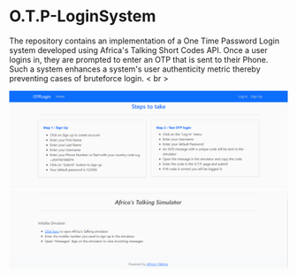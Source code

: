 # O.T.P-LoginSystem
The repository contains an implementation of a One Time Password Login system developed using Africa's Talking Short Codes API. Once a user logins in, they are prompted to enter an OTP that is sent to their Phone. Such a system enhances a system's user authenticity metric thereby preventing cases of bruteforce login. < br \>


![OTPSteps](otploginsteps.png)
![OTPSteps](otploginsteps2.png)


